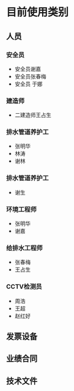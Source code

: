 # 目前使用类别

## 人员

### 安全员

- 安全员谢嘉
- 安全员张春梅
- 安全员 于娜

### 建造师

- 二建造师王占生

### 排水管道养护工

- 张明华
- 林涛
- 谢林

### 排水管道养护工

- 谢生

### 环境工程师

- 张明华
- 谢嘉

### 给排水工程师

- 张春梅
- 王占生

### CCTV检测员

- 周浩
- 王超
- 赵红好

## 发票设备

## 业绩合同

## 技术文件

